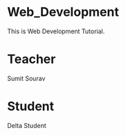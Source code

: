 # Web_Development
This is Web Development Tutorial.

# Teacher
Sumit Sourav

# Student
Delta Student
